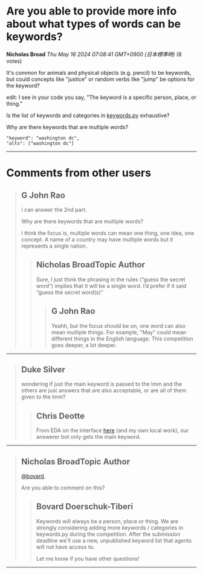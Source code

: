 # Are you able to provide more info about what types of words can be keywords?

**Nicholas Broad** *Thu May 16 2024 07:08:41 GMT+0900 (日本標準時)* (8 votes)

It's common for animals and physical objects (e.g. pencil) to be keywords, but could concepts like "justice" or random verbs like "jump" be options for the keyword?

edit: I see in your code you say, "The keyword is a specific person, place, or thing."

Is the list of keywords and categories in [keywords.py](https://www.kaggle.com/competitions/llm-20-questions/data) exhaustive?

Why are there keywords that are multiple words? 

```
"keyword": "washington dc",
"alts": ["washington dc"]

```



---

 # Comments from other users

> ## G John Rao
> 
> I can answer the 2nd part. 
> 
> Why are there keywords that are multiple words?
> 
> I think the focus is, multiple words can mean one thing, one idea, one concept. A name of a country may have multiple words but it represents a single nation.
> 
> 
> 
> > ## Nicholas BroadTopic Author
> > 
> > Sure, I just think the phrasing in the rules (“guess the secret word”) implies that it will be a single word. I’d prefer if it said “guess the secret word(s)”
> > 
> > 
> > 
> > > ## G John Rao
> > > 
> > > Yeahh, but the focus should be on, one word can also mean multiple things. For example, "May" could mean different things in the English language. This competition goes deeper, a lot deeper. 
> > > 
> > > 
> > > 


---

> ## Duke Silver
> 
> wondering if just the main keyword is passed to the lmm and the others are just answers that are also acceptable, or are all of them given to the lmm?
> 
> 
> 
> > ## Chris Deotte
> > 
> > From EDA on the interface [here](https://www.kaggle.com/code/rturley/run-debug-llm-20-questions-in-a-notebook) (and my own local work), our answerer bot only gets the main keyword.
> > 
> > 
> > 


---

> ## Nicholas BroadTopic Author
> 
> [@bovard](https://www.kaggle.com/bovard),
> 
> Are you able to comment on this?
> 
> 
> 
> > ## Bovard Doerschuk-Tiberi
> > 
> > Keywords will always be a person, place or thing. We are strongly considering adding more keywords / categories in keywords.py during the competition. After the submission deadline we'll use a new, unpublished keyword list that agents will not have access to.
> > 
> > Let me know if you have other questions!
> > 
> > 
> > 


---

